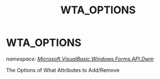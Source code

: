 ﻿---
title: WTA_OPTIONS
---

# WTA_OPTIONS
_namespace: [Microsoft.VisualBasic.Windows.Forms.API.Dwm](N-Microsoft.VisualBasic.Windows.Forms.API.Dwm.html)_

The Options of What Attributes to Add/Remove




